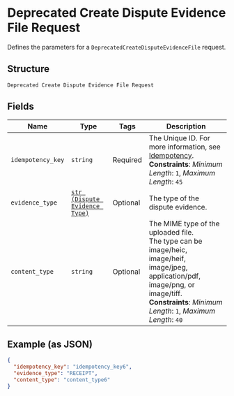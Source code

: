 
# Deprecated Create Dispute Evidence File Request

Defines the parameters for a `DeprecatedCreateDisputeEvidenceFile` request.

## Structure

`Deprecated Create Dispute Evidence File Request`

## Fields

| Name | Type | Tags | Description |
|  --- | --- | --- | --- |
| `idempotency_key` | `string` | Required | The Unique ID. For more information, see [Idempotency](https://developer.squareup.com/docs/working-with-apis/idempotency).<br>**Constraints**: *Minimum Length*: `1`, *Maximum Length*: `45` |
| `evidence_type` | [`str (Dispute Evidence Type)`](../../doc/models/dispute-evidence-type.md) | Optional | The type of the dispute evidence. |
| `content_type` | `string` | Optional | The MIME type of the uploaded file.<br>The type can be image/heic, image/heif, image/jpeg, application/pdf, image/png, or image/tiff.<br>**Constraints**: *Minimum Length*: `1`, *Maximum Length*: `40` |

## Example (as JSON)

```json
{
  "idempotency_key": "idempotency_key6",
  "evidence_type": "RECEIPT",
  "content_type": "content_type6"
}
```

